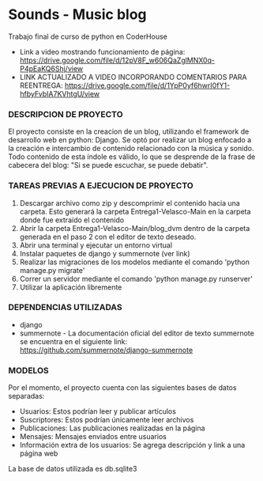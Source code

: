 # Sounds - Music blog
Trabajo final de curso de python en CoderHouse
- Link a video mostrando funcionamiento de página: https://drive.google.com/file/d/12pV8F_w606QaZglMNX0q-P4pEaKQ6Shj/view
- LINK ACTUALIZADO A VIDEO INCORPORANDO COMENTARIOS PARA REENTREGA: https://drive.google.com/file/d/1YpP0yf6hwrI0fY1-hfbyFvbIA7KVhtgU/view

### DESCRIPCION DE PROYECTO
El proyecto consiste en la creacion de un blog, utilizando el framework de desarrollo web en python: Django. Se optó por realizar un blog enfocado a la creación e intercambio de contenido relacionado con la música y sonido. Todo contenido de esta índole es válido, lo que se desprende de la frase de cabecera del blog: "Si se puede escuchar, se puede debatir".

### TAREAS PREVIAS A EJECUCION DE PROYECTO
1. Descargar archivo como zip y descomprimir el contenido hacia una carpeta. Esto generará la carpeta Entrega1-Velasco-Main en la carpeta donde fue extraído el contenido
2. Abrir la carpeta Entrega1-Velasco-Main/blog_dvm dentro de la carpeta generada en el paso 2 con el editor de texto deseado.
3. Abrir una terminal y ejecutar un entorno virtual 
4. Instalar paquetes de django y summernote (ver link)
5. Realizar las migraciones de los modelos mediante el comando 'python manage.py migrate'
6. Correr un servidor mediante el comando 'python manage.py runserver'
7. Utilizar la aplicación libremente

### DEPENDENCIAS UTILIZADAS
- django
- summernote - La documentación oficial del editor de texto summernote se encuentra en el siguiente link:
https://github.com/summernote/django-summernote

### MODELOS 
Por el momento, el proyecto cuenta con las siguientes bases de datos separadas:
- Usuarios: Estos podrían leer y publicar artículos
- Suscriptores: Estos podrían únicamente leer archivos
- Publicaciones: Las publicaciones realizadas en la página
- Mensajes: Mensajes enviados entre usuarios
- Información extra de los usuarios: Se agrega descripción y link a una página web

La base de datos utilizada es db.sqlite3






